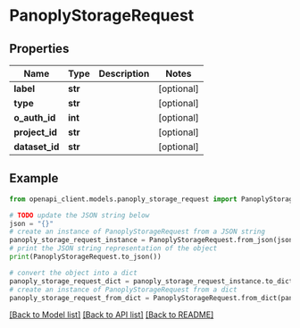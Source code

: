 # PanoplyStorageRequest


## Properties

Name | Type | Description | Notes
------------ | ------------- | ------------- | -------------
**label** | **str** |  | [optional] 
**type** | **str** |  | [optional] 
**o_auth_id** | **int** |  | [optional] 
**project_id** | **str** |  | [optional] 
**dataset_id** | **str** |  | [optional] 

## Example

```python
from openapi_client.models.panoply_storage_request import PanoplyStorageRequest

# TODO update the JSON string below
json = "{}"
# create an instance of PanoplyStorageRequest from a JSON string
panoply_storage_request_instance = PanoplyStorageRequest.from_json(json)
# print the JSON string representation of the object
print(PanoplyStorageRequest.to_json())

# convert the object into a dict
panoply_storage_request_dict = panoply_storage_request_instance.to_dict()
# create an instance of PanoplyStorageRequest from a dict
panoply_storage_request_from_dict = PanoplyStorageRequest.from_dict(panoply_storage_request_dict)
```
[[Back to Model list]](../README.md#documentation-for-models) [[Back to API list]](../README.md#documentation-for-api-endpoints) [[Back to README]](../README.md)


